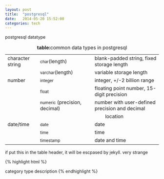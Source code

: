 ```yaml
---
layout: post
title:  "postgresql"
date:   2014-05-20 15:52:00
categories: tech 
---
```


postgresql datatype

<div>
<table>
<caption><strong>table:</strong>common data types in postgresql</caption>
<tr><td align="left">character string</td>
<td align="left"><small>char</small>(length)<a name="1567">&#160;</a></td>
<td align="left">blank-padded string, fixed storage length</td>
</tr>
<tr><td align="left">&nbsp;</td>
<td align="left"><small>varchar</small>(length)<a name="1569">&#160;</a></td>
<td align="left">variable storage length</td>
</tr>
<tr><td align="left">number</td>
<td align="left"><small>integer</small><a name="1571">&#160;</a></td>
<td align="left">integer, +/-2 billion range</td>
</tr>
<tr><td align="left">&nbsp;</td>
<td align="left"><small>float</small><a name="1573">&#160;</a></td>
<td align="left">floating point number, 15-digit precision</td>
</tr>
<tr><td align="left">&nbsp;</td>
<td align="left"><small>numeric</small><a name="1575">&#160;</a>(precision, decimal)</td>
<td align="left">number with user-defined precision and decimal</td>
</tr>
<tr><td align="left">&nbsp;</td>
<td align="left">&nbsp;</td>
<td align="left">&nbsp;&nbsp;&nbsp;&nbsp;&nbsp;&nbsp;&nbsp;&nbsp;location</td>
</tr>
<tr><td align="left">date/time</td>
<td align="left"><small>date</small><a name="1577">&#160;</a></td>
<td align="left">date</td>
</tr>
<tr><td align="left">&nbsp;</td>
<td align="left"><small>time</small><a name="1579">&#160;</a></td>
<td align="left">time</td>
</tr>
<tr><td align="left">&nbsp;</td>
<td align="left"><small>timestamp</small><a name="1581">&#160;</a></td>
<td align="left">date and time</td>
</tr>
</table>
</div>

if put this in the table header, it will be escpased by jekyll. very strange 

{% highlight html %}
<tr>
<td align="center" colspan=1>category</td>
<td align="center" colspan=1>type</td>
<td align="center" colspan=1>description</td>
</tr>
{% endhighlight %}
